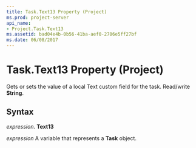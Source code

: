 ```yaml
---
title: Task.Text13 Property (Project)
ms.prod: project-server
api_name:
- Project.Task.Text13
ms.assetid: bad04e4b-0b56-41ba-aef0-2706e5ff27bf
ms.date: 06/08/2017
---
```



# Task.Text13 Property (Project)

Gets or sets the value of a local Text custom field for the task. Read/write **String**.


## Syntax

 _expression_. **Text13**

 _expression_ A variable that represents a **Task** object.


